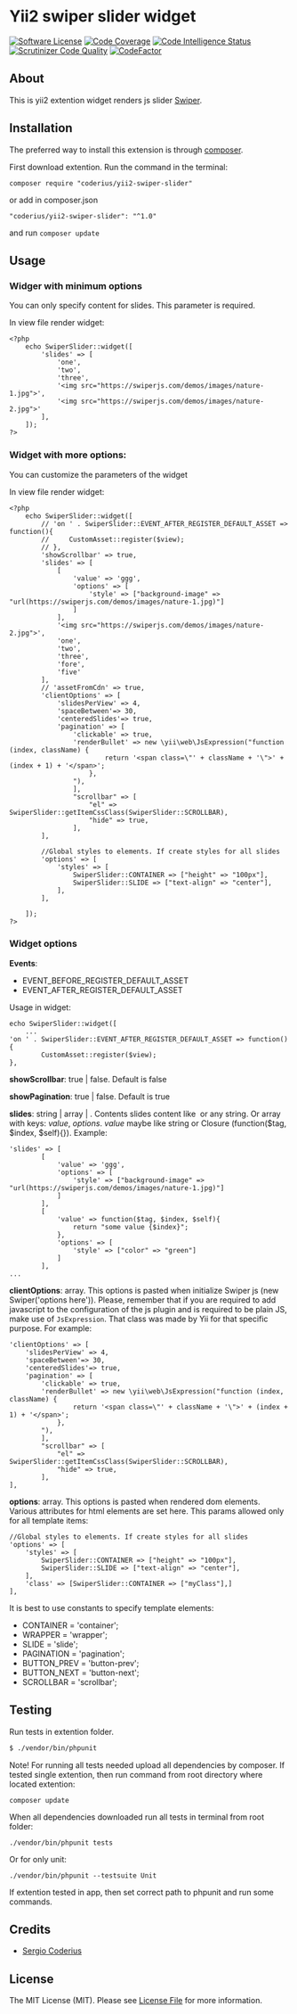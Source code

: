 # Yii2 swiper slider widget
[![Software License](https://img.shields.io/github/license/coderius/yii2-swiper-slider)](LICENSE.md)
[![Code Coverage](https://scrutinizer-ci.com/g/coderius/yii2-hit-counter/badges/coverage.png?b=master)](https://scrutinizer-ci.com/g/coderius/yii2-hit-counter/?branch=master)
[![Code Intelligence Status](https://scrutinizer-ci.com/g/coderius/yii2-hit-counter/badges/code-intelligence.svg?b=master)](https://scrutinizer-ci.com/code-intelligence)
[![Scrutinizer Code Quality](https://scrutinizer-ci.com/g/coderius/yii2-hit-counter/badges/quality-score.png?b=master)](https://scrutinizer-ci.com/g/coderius/yii2-hit-counter/?branch=master)
[![CodeFactor](https://www.codefactor.io/repository/github/coderius/yii2-swiper-slider/badge)](https://www.codefactor.io/repository/github/coderius/yii2-swiper-slider)


## About
This is yii2 extention widget renders js slider [Swiper](https://github.com/nolimits4web/swiper).

## Installation

The preferred way to install this extension is through [composer](http://getcomposer.org/download/).

First download extention. Run the command in the terminal:
```
composer require "coderius/yii2-swiper-slider"
```

or add in composer.json
```
"coderius/yii2-swiper-slider": "^1.0"
```
and run `composer update`

## Usage

### Widger with minimum options

You can only specify content for slides. This parameter is required.

In view file render widget:
```
<?php
    echo SwiperSlider::widget([
        'slides' => [
            'one',
            'two',
            'three',
            '<img src="https://swiperjs.com/demos/images/nature-1.jpg">',
            '<img src="https://swiperjs.com/demos/images/nature-2.jpg">'
        ],
    ]);
?>
```
### Widget with more options:

You can customize the parameters of the widget

In view file render widget:
```
<?php
    echo SwiperSlider::widget([
        // 'on ' . SwiperSlider::EVENT_AFTER_REGISTER_DEFAULT_ASSET => function(){
        //     CustomAsset::register($view);
        // },
        'showScrollbar' => true,
        'slides' => [
            [
                'value' => 'ggg',
                'options' => [
                    'style' => ["background-image" => "url(https://swiperjs.com/demos/images/nature-1.jpg)"]
                ]
            ],
            '<img src="https://swiperjs.com/demos/images/nature-2.jpg">',
            'one',
            'two',
            'three',
            'fore',
            'five'
        ],
        // 'assetFromCdn' => true,
        'clientOptions' => [
            'slidesPerView' => 4,
            'spaceBetween'=> 30,
            'centeredSlides'=> true,
            'pagination' => [
                'clickable' => true,
                'renderBullet' => new \yii\web\JsExpression("function (index, className) {
                        return '<span class=\"' + className + '\">' + (index + 1) + '</span>';
                    },
                "),
                ],
                "scrollbar" => [
                    "el" => SwiperSlider::getItemCssClass(SwiperSlider::SCROLLBAR),
                    "hide" => true,
                ],
        ],

        //Global styles to elements. If create styles for all slides
        'options' => [
            'styles' => [
                SwiperSlider::CONTAINER => ["height" => "100px"],
                SwiperSlider::SLIDE => ["text-align" => "center"],
            ],
        ],
            
    ]);
?>
```

### Widget options

__Events__:
* EVENT_BEFORE_REGISTER_DEFAULT_ASSET
* EVENT_AFTER_REGISTER_DEFAULT_ASSET

Usage in widget:
```
echo SwiperSlider::widget([
    ...
'on ' . SwiperSlider::EVENT_AFTER_REGISTER_DEFAULT_ASSET => function(){
        CustomAsset::register($view);
},
```
__showScrollbar__: true | false. Default is false

__showPagination__: true | false. Default is true

__slides__: string | array | . Contents slides content like <img> or any string. Or array with keys: *value*, *options*. *value* maybe like 
string or Closure (function($tag, $index, $self){}). Example:
```
'slides' => [
        [
            'value' => 'ggg',
            'options' => [
                'style' => ["background-image" => "url(https://swiperjs.com/demos/images/nature-1.jpg)"]
            ]
        ],
        [
            'value' => function($tag, $index, $self){
                return "some value {$index}";
            },
            'options' => [
                'style' => ["color" => "green"]
            ]
        ],
...
```
__clientOptions__: array. This options is pasted when initialize Swiper js (new Swiper('options here')).
Please, remember that if you are required to add javascript to the configuration of the js plugin and is required to be 
plain JS, make use of `JsExpression`. That class was made by Yii for that specific purpose. For example:
```
'clientOptions' => [
    'slidesPerView' => 4,
    'spaceBetween'=> 30,
    'centeredSlides'=> true,
    'pagination' => [
        'clickable' => true,
        'renderBullet' => new \yii\web\JsExpression("function (index, className) {
                return '<span class=\"' + className + '\">' + (index + 1) + '</span>';
            },
        "),
        ],
        "scrollbar" => [
            "el" => SwiperSlider::getItemCssClass(SwiperSlider::SCROLLBAR),
            "hide" => true,
        ],
],
```
__options__: array. This options is pasted when rendered dom elements. Various attributes for html elements are set here.
This params allowed only for all template items:
```
//Global styles to elements. If create styles for all slides
'options' => [
    'styles' => [
        SwiperSlider::CONTAINER => ["height" => "100px"],
        SwiperSlider::SLIDE => ["text-align" => "center"],
    ],
    'class' => [SwiperSlider::CONTAINER => ["myClass"],]
],

```

It is best to use constants to specify template elements:
* CONTAINER = 'container';
* WRAPPER = 'wrapper';
* SLIDE = 'slide';
* PAGINATION = 'pagination';
* BUTTON_PREV = 'button-prev';
* BUTTON_NEXT = 'button-next';
* SCROLLBAR = 'scrollbar';

## Testing

Run tests in extention folder.

```bash
$ ./vendor/bin/phpunit
```

Note! 
For running all tests needed upload all dependencies by composer. If tested single extention, then run command from root directory where located extention:
```
composer update
```

When all dependencies downloaded run all tests in terminal from root folder:
```
./vendor/bin/phpunit tests
```
Or for only unit:
```
./vendor/bin/phpunit --testsuite Unit
```

If extention tested in app, then set correct path to phpunit and run some commands.

## Credits

- [Sergio Coderius](https://github.com/coderius)

## License

The MIT License (MIT). Please see [License File](LICENSE.md) for more information.